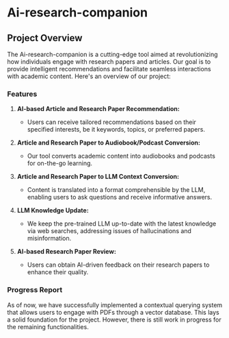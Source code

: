# Ai-research-companion

## Project Overview

The Ai-research-companion is a cutting-edge tool aimed at revolutionizing how individuals engage with research papers and articles. Our goal is to provide intelligent recommendations and facilitate seamless interactions with academic content. Here's an overview of our project:

### Features

1. **AI-based Article and Research Paper Recommendation:**
   - Users can receive tailored recommendations based on their specified interests, be it keywords, topics, or preferred papers.

2. **Article and Research Paper to Audiobook/Podcast Conversion:**
   - Our tool converts academic content into audiobooks and podcasts for on-the-go learning.

3. **Article and Research Paper to LLM Context Conversion:**
   - Content is translated into a format comprehensible by the LLM, enabling users to ask questions and receive informative answers.

4. **LLM Knowledge Update:**
   - We keep the pre-trained LLM up-to-date with the latest knowledge via web searches, addressing issues of hallucinations and misinformation.

5. **AI-based Research Paper Review:**
   - Users can obtain AI-driven feedback on their research papers to enhance their quality.

### Progress Report

As of now, we have successfully implemented a contextual querying system that allows users to engage with PDFs through a vector database. This lays a solid foundation for the project. However, there is still work in progress for the remaining functionalities.
